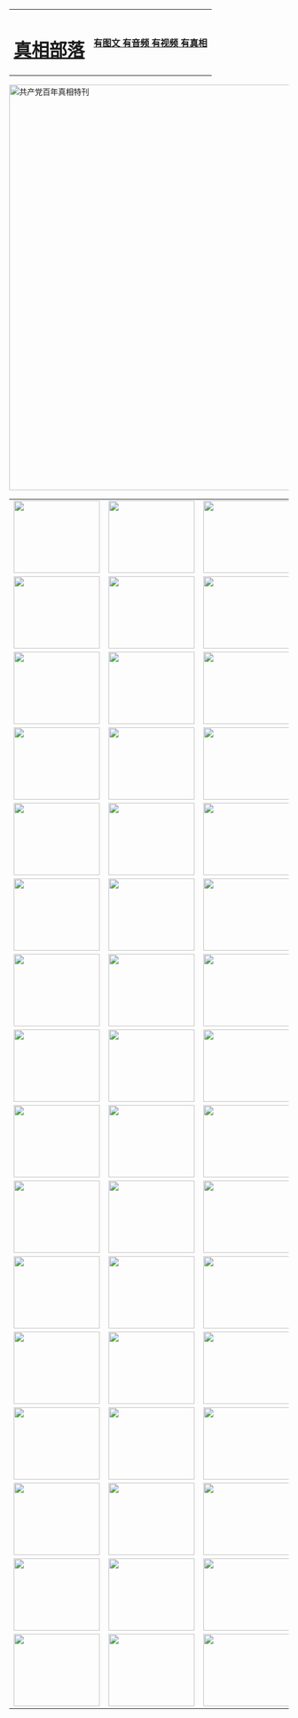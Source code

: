 <table>
<tr>

<td>
	<H1><a href="http://39.dyndns-remote.com/zx/">真相部落</a></H1>
</td>
<td>
	<H4><a href="http://39.dyndns-remote.com1/zx/">有图文 有音频 有视频 有真相</a></H4>
</td>
</tr>
</table>

 <div ><a href="http://39.dyndns-remote.com/zx/bngcd/"><img src="http://39.dyndns-remote.com/zx/bngcd/gcdbnzx.jpg" width="730"  border="0" alt="共产党百年真相特刊"></a></div>

<table>
<tr>
	<td><a href="http://02.is-a-patsfan.org/xtr/107/"><img  src ="http://02.is-a-patsfan.org/pic/2017/02/107.jpg" width="155px" height="130px"></a></td>
	<td><a href="http://02.is-a-patsfan.org/xtr/829/"><img src ="http://02.is-a-patsfan.org/pic/2017/02/829.jpg" width="155px" height="130px"></a></td>
	<td><a href="http://02.is-a-patsfan.org/xtr/69/"><img  src ="http://02.is-a-patsfan.org/pic/2017/02/69.jpg" width="155px" height="130px"></a></td>
	<td><a href="http://02.is-a-patsfan.org/xtr/99/"><img  src ="http://02.is-a-patsfan.org/pic/2017/02/99.jpg" width="155px" height="130px"></a></td>
</tr>
<tr>
	<td><a href="http://02.is-a-patsfan.org/xtr/40/"><img  src ="http://02.is-a-patsfan.org/pic/2017/02/40.jpg" width="155px" height="130px"></a></td>
	<td><a href="http://02.is-a-patsfan.org/xtr/20/"><img  src ="http://02.is-a-patsfan.org/pic/2017/02/20.jpg" width="155px" height="130px"></a></td>
	<td><a href="http://02.is-a-patsfan.org/xtr/81/"><img  src ="http://02.is-a-patsfan.org/pic/2017/02/81.jpg" width="155px" height="130px"></a></td>
	<td><a href="http://02.is-a-patsfan.org/xtr/2/"><img  src ="http://02.is-a-patsfan.org/pic/2017/02/2.jpg" width="155px" height="130px"></a></td>
</tr>
<tr>
	<td><a href="http://02.is-a-patsfan.org/xtr/86/"><img  src ="http://02.is-a-patsfan.org/pic/2017/02/86.jpg" width="155px" height="130px"></a></td>
	<td><a href="http://02.is-a-patsfan.org/xtr/109/"><img  src ="http://02.is-a-patsfan.org/pic/2017/02/109.jpg" width="155px" height="130px"></a></td>
	<td><a href="http://02.is-a-patsfan.org/xtr/1378/"><img  src ="http://02.is-a-patsfan.org/pic/2017/02/1378.jpg" width="155px" height="130px"></a></td>
	<td><a href="http://02.is-a-patsfan.org/xtr/57/"><img  src ="http://02.is-a-patsfan.org/pic/2017/02/57.jpg" width="155px" height="130px"></a></td>
</tr>
<tr>
	<td><a href="http://02.is-a-patsfan.org/xtr/1219/"><img  src ="http://02.is-a-patsfan.org/pic/2017/02/1219.jpg" width="155px" height="130px"></a></td>
	<td><a href="http://02.is-a-patsfan.org/xtr/1220/"><img  src ="http://02.is-a-patsfan.org/pic/2017/02/1220.jpg" width="155px" height="130px"></a></td>
	<td><a href="http://02.is-a-patsfan.org/xtr/1221/"><img  src ="http://02.is-a-patsfan.org/pic/2017/02/1221.jpg" width="155px" height="130px"></a></td>
	<td><a href="http://02.is-a-patsfan.org/xtr/51/"><img  src ="http://02.is-a-patsfan.org/pic/2017/02/51.jpg" width="155px" height="130px"></a></td>
</tr>
<tr>
	<td><a href="http://02.is-a-patsfan.org/xtr/1055/"><img  src ="http://02.is-a-patsfan.org/pic/2017/02/1055.jpg" width="155px" height="130px"></a></td>
	<td><a href="http://02.is-a-patsfan.org/xtr/611/"><img  src ="http://02.is-a-patsfan.org/pic/2017/02/611.jpg" width="155px" height="130px"></a></td>
	<td><a href="http://02.is-a-patsfan.org/xtr/1121/"><img  src ="http://02.is-a-patsfan.org/pic/2017/02/1121.jpg" width="155px" height="130px"></a></td>
	<td><a href="http://02.is-a-patsfan.org/xtr/610/"><img  src ="http://02.is-a-patsfan.org/pic/2017/02/610.jpg" width="155px" height="130px"></a></td>
</tr>
<tr>
	<td><a href="http://02.is-a-patsfan.org/xtr/1128/"><img  src ="http://02.is-a-patsfan.org/pic/2017/02/1128.jpg" width="155px" height="130px"></a></td>
	<td><a href="http://02.is-a-patsfan.org/xtr/1395/"><img  src ="http://02.is-a-patsfan.org/pic/2017/02/1406.jpg" width="155px" height="130px"></a></td>
	<td><a href="http://02.is-a-patsfan.org/xtr/1407/"><img  src ="http://02.is-a-patsfan.org/pic/2017/02/1407.jpg" width="155px" height="130px"></a></td>
	<td><a href="http://02.is-a-patsfan.org/xtr/934/"><img  src ="http://02.is-a-patsfan.org/pic/2017/02/934.jpg" width="155px" height="130px"></a></td>
</tr>
<tr>
	<td><a href="http://02.is-a-patsfan.org/xtr/641/"><img  src ="http://02.is-a-patsfan.org/pic/2017/02/641.jpg" width="155px" height="130px"></a></td>
	<td><a href="http://02.is-a-patsfan.org/xtr/949/"><img  src ="http://02.is-a-patsfan.org/pic/2017/02/949.jpg" width="155px" height="130px"></a></td>
	<td><a href="http://02.is-a-patsfan.org/xtr/112/"><img  src ="http://02.is-a-patsfan.org/pic/2017/02/112.jpg" width="155px" height="130px"></a></td>
	<td><a href="http://02.is-a-patsfan.org/xtr/812/"><img  src ="http://02.is-a-patsfan.org/pic/2017/02/812.jpg" width="155px" height="130px"></a></td>
</tr>
<tr>
	<td><a href="http://02.is-a-patsfan.org/xtr/103/"><img  src ="http://02.is-a-patsfan.org/pic/2017/02/103.jpg" width="155px" height="130px"></a></td>
	<td><a href="http://02.is-a-patsfan.org/xtr/3/"><img  src ="http://02.is-a-patsfan.org/pic/2017/02/3.jpg" width="155px" height="130px"></a></td>
	<td><A href="http://02.is-a-patsfan.org/mp4/zx/2015/11/Lkmtt.mp4" target="_blank" title="莲开满天庭"><img  src="http://02.is-a-patsfan.org/pic/2015/11/Lkmtt3480_jssor.jpg"  width="155px" height="130px"></A></td>
	<td><A href="http://02.is-a-patsfan.org/mp4/zx/2015/11/2013513.mp4" target="_blank" title="飞旋的法轮"><img  src="http://02.is-a-patsfan.org/pic/2015/11/falun480_jssor.jpg"  width="155px" height="130px"></A></td>
</tr>
<tr>
	<td><A href="http://02.is-a-patsfan.org/mp4/zx/2015/11/NYParade.mp4" target="_blank" title="2004年4月10日法轮功纽约大游行"><img  src="http://02.is-a-patsfan.org/pic/2015/11/nyparade480_jssor.jpg"  width="155px" height="130px"></A></td>
	<td><A href="http://02.is-a-patsfan.org/mp4/news617/2015/05/WEB_s28093.mp4" target="_blank" title="2015年世界法轮大法日特别报导"><img  src="http://02.is-a-patsfan.org/pic/2015/11/p6752711a666997037_jssor.jpg"  width="155px" height="130px"></A></td>
	<td><A href="http://02.is-a-patsfan.org/mp4/news829/2015/11/30211_326650.mp4" target="_blank" title="沧州绑架案连审四天 民众抹泪称审好人"><img  src="http://02.is-a-patsfan.org/pic/2015/11/changzhou2480_jssor.jpg"  width="155px" height="130px"></A></td>
	<td><A href="http://02.is-a-patsfan.org/mp4/mhph/2015/10/changzhou.mp4" target="_blank" title="沧州真相--狮城血泪"><img  src="http://02.is-a-patsfan.org/pic/2015/11/changzhou480_jssor.jpg"  width="155px" height="130px"></A></td>
</tr>
<tr>
	<td><A href="http://02.is-a-patsfan.org/mp4/mhjd/mhjd_55.mp4" target="_blank" title="正义律师与无罪辩护"><img  src="http://02.is-a-patsfan.org/pic/2015/11/wzbh480_jssor.jpg"  width="155px" height="130px"></A></td>
	<td><A href="http://02.is-a-patsfan.org/mp4/zx/2015/11/layerkcs.mp4" target="_blank" title="中国的良心--高智晟律师"><img  src="http://02.is-a-patsfan.org/pic/2015/11/layerkcs2480_jssor.jpg"  width="155px" height="130px"></A></td>
	<td><A href="http://02.is-a-patsfan.org/mp4/mhph/2015/10/szxl.mp4" target="_blank" title="神州血泪--北京、大庆、广东、哈尔滨"><img  src="http://02.is-a-patsfan.org/pic/2015/11/szxl480_jssor.jpg"  width="155px" height="130px"></A></td>
	<td><A href="http://02.is-a-patsfan.org/mp4/zx/2015/11/TangShanFFXS.mp4" target="_blank" title="真相纪录片：凤凰新生"><img  src="http://02.is-a-patsfan.org/pic/2015/11/fhxs2480_jssor.jpg"  width="155px" height="130px"></A></td>
</tr>
<tr>
	<td><A href="http://02.is-a-patsfan.org/mp4/zx/2015/11/jidong.mp4" target="_blank" title="冀东监狱的罪恶"><img  src="http://02.is-a-patsfan.org/pic/2015/11/jidong480_jssor.jpg"  width="155px" height="130px"></A></td>
	<td><A href="http://02.is-a-patsfan.org/mp4/mhph/2015/10/tangshan.mp4" target="_blank" title="凤凰血泪"><img  src="http://02.is-a-patsfan.org/pic/2015/11/tangshan480_jssor.jpg"  width="155px" height="130px"></A>
					</div></td>
	<td>	<A href="http://02.is-a-patsfan.org/mp4/mhph/2015/10/zfxtzxl.mp4" target="_blank" title="政法系统罪行录--唐山篇"><img  src="http://02.is-a-patsfan.org/pic/2015/11/zfxtzxl480_jssor.jpg"  width="155px" height="130px"></A></td>
	<td><A href="http://02.is-a-patsfan.org/mp4/mhph/2015/10/QDBG.mp4" target="_blank" title="青岛悲歌"><img  src="http://02.is-a-patsfan.org/pic/2015/10/qdbg2480_jssor.jpg"  width="155px" height="130px"></A></td>
</tr>
<tr>
	<td><A href="http://02.is-a-patsfan.org/mp4/mhph/2015/10/huludao.mp4" target="_blank" title="葫芦岛永恒的见证"><img  src="http://02.is-a-patsfan.org/pic/2015/10/huludao480_jssor.jpg"  width="155px" height="130px"></A></td>
	<td><A href="http://02.is-a-patsfan.org/mp4/mhph/2015/10/qbzx.mp4" target="_blank" title="湖畔泉边听真相-济南泉城的传奇"><img  src="http://02.is-a-patsfan.org/pic/2015/10/hupan480_jssor.jpg"  width="155px" height="130px"></A></td>
	<td><A href="http://02.is-a-patsfan.org/mp4/mhph/2015/10/baoding_dvd_v2.mp4" target="_blank" title="燕赵悲歌"><img  src="http://02.is-a-patsfan.org/pic/2015/10/yzbg480_jssor.jpg"  width="155px" height="130px"></A></td>
	<td><A href="http://02.is-a-patsfan.org/mp4/zx/2015/11/meihuashi_complete_ED2.0.mp4" target="_blank" title="梅花诗完整版"><img  src="http://02.is-a-patsfan.org/pic/2015/11/mhs480_jssor.jpg"  width="155px" height="130px"></A></td>
</tr>
<tr>
	<td><A href="http://02.is-a-patsfan.org/mp4/zx/2015/11/fengbei512k.mp4" target="_blank" title="丰碑"><img  src="http://02.is-a-patsfan.org/pic/2015/11/fongbei480_jssor.jpg"  width="155px" height="130px"></A></td>
	<td><A href="http://02.is-a-patsfan.org/mp4/zx/2015/11/fytdxComplete.mp4" target="_blank" title="风雨天地行全集"><img  src="http://02.is-a-patsfan.org/pic/2015/11/fytdxWhite480_jssor.jpg"  width="155px" height="130px"></A></td>
	<td><A href="http://02.is-a-patsfan.org/mp4/zx/2015/11/JianZheng.mp4" target="_blank" title="见证"><img  src="http://02.is-a-patsfan.org/pic/2015/11/witness480_jssor.jpg"  width="155px" height="130px"></A></td>
	<td><A href="http://02.is-a-patsfan.org/mp4/mhph/2015/10/hcym.mp4" target="_blank" title="红朝阴谋"><img  src="http://02.is-a-patsfan.org/pic/2015/10/hcym480_jssor.jpg"  width="155px" height="130px"></A></td>
</tr>
<tr>
	<td><A href="http://02.is-a-patsfan.org/mp4/zx/2015/11/zfzxPalV3.mp4" target="_blank" title="是自焚还是骗局"><img  src="http://02.is-a-patsfan.org/pic/2015/11/zfzx4805_jssor.jpg"  width="155px" height="130px"></A></td>
	<td><A href="http://02.is-a-patsfan.org/mp4/zx/2015/11/lsdspMsyTd.mp4" target="_blank" title="历史的审判"><img  src="http://02.is-a-patsfan.org/pic/2015/11/lsdsp480_jssor.jpg"  width="155px" height="130px"></A></td>
	<td><A href="http://02.is-a-patsfan.org/mp4/news886/2015/11/concat886.mp4" target="_blank" title="一周全球控告江泽民"><img  src="http://02.is-a-patsfan.org/pic/2015/11/news886480_jssor.jpg"  width="155px" height="130px"></A></td>
	<td><A href="http://02.is-a-patsfan.org/mp4/news1378/2014/08/CQSD_s0_e4_v2_i0-CQSD_4-video.mp4" target="_blank" title="欧洲的抉择"><img  src="http://02.is-a-patsfan.org/pic/2015/11/p5143421a564166643-ss_jssor.jpg"  width="155px" height="130px"></A></td>
</tr>
<tr>
	<td><A href="http://02.is-a-patsfan.org/mp4/zx/2015/11/hk20150720parade.mp4" target="_blank" title="港法轮功反迫害大游行 大陆游客震撼"><img  src="http://02.is-a-patsfan.org/pic/2015/11/281098-ss_jssor.jpg"  width="155px" height="130px"></A></td>
	<td><A href="http://02.is-a-patsfan.org/mp4/zx/2015/11/20150720hkParade512k.mp4" target="_blank" title="香港法轮功720游行声援诉江潮"><img  src="http://02.is-a-patsfan.org/pic/2015/11/2015720parade480_jssor.jpg"  width="155px" height="130px"></A></td>
	<td><A href="http://02.is-a-patsfan.org/mp4/zx/2015/11/hktdc512.mp4" target="_blank" title="香港退党潮"><img  src="http://02.is-a-patsfan.org/pic/2015/11/hktdc480_jssor.jpg"  width="155px" height="130px"></A></td>
	<td><A href="http://02.is-a-patsfan.org/mp4/news413/2015/11/concat413.mp4" target="_blank" title="本月退党精选"><img  src="http://02.is-a-patsfan.org/pic/2015/11/tuidang480_jssor.jpg"  width="155px" height="130px"></A></td>
</tr>
<tr>
	<td><A href="http://02.is-a-patsfan.org/mp4/news823/2015/11/TSZG_British_1_QA_A_TSZG-61-1_XinHaoNianZuoZh_P617180.mp4" target="_blank" title="辛灏年：纪念《九评共产党》发表十周年演讲"><img  src="http://02.is-a-patsfan.org/pic/2015/11/xhn9p10480_jssor.jpg"  width="155px" height="130px"></A></td>
	<td><A href="http://02.is-a-patsfan.org/mp4/news57/2015/11/JPGCD8.mp4" target="_blank" title="【九评之八】评中国共产党的邪教本质"><img  src="http://02.is-a-patsfan.org/pic/2015/11/9pkcd8p480_jssor.jpg"  width="155px" height="130px"></A></td>
	<td><A href="http://02.is-a-patsfan.org/mp4/other/kao.Chih.Sheng_story.mp4"  target="_blank" title="超越恐惧:高智晟的故事"				style="font-size:20px;"><img src="http://02.is-a-patsfan.org/pic/2016/12/GZS201408070902.jpg"  width="155px" height="130px">
						</A></td>
	<td><A href="http://02.is-a-patsfan.org/mp4/zx/2016/11/oh10yearsInv.mp4"  target="_blank" title="纪录片《活摘 十年调查》完整版" style="font-size:20px;"><img src="http://02.is-a-patsfan.org/pic/2016/11/10yearsOHinv.jpg"  width="155px" height="130px">
						</A></td>
</tr>
</table>


